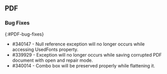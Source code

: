 ## PDF

### Bug Fixes
{:#PDF-bug-fixes}

* \#340147 - Null reference exception will no longer occurs while accessing UsedFonts property.
* \#339929 - Exception will no longer occurs while saving corrupted PDF document with open and repair mode.
* \#340014 - Combo box will be preserved properly while flattening it.